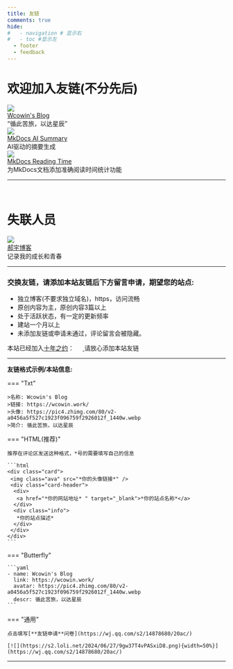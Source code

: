 ```yaml
---
title: 友链
comments: true
hide:
#   - navigation # 显示右
#   - toc #显示左
  - footer
  - feedback
---
```


<!-- <head>
<script>
function _howxm(){_howxmQueue.push(arguments)}
window._howxmQueue=window._howxmQueue||[];
_howxm('setAppID','14429fca-cac1-4551-a472-b046a96ebb75');
(function(){var scriptId='howxm_script';
if(!document.getElementById(scriptId)){
var e=document.createElement('script'),
t=document.getElementsByTagName('script')[0];
e.setAttribute('id',scriptId);
e.type='text/javascript';e.async=!0;
e.src='https://static.howxm.com/sdk.js';
t.parentNode.insertBefore(e,t)}})();
</script>
</head> -->

<!-- <div class="markdown-content">
    <h2>欢迎加入友链(不分先后)</h2>
</div> -->

# 欢迎加入友链(不分先后)
<div id="rcorners4" >

  <div class="links-content"> 
   <div class="link-navigation"> 
    <div class="card"> 
     <img class="ava" src="https://pic4.zhimg.com/80/v2-a0456a5f527c1923f096759f2926012f_1440w.webp" /> 
     <div class="card-header"> 
      <div> 
       <a href="https://wcowin.work/ ">Wcowin's Blog</a> 
      </div> 
      <div class="info">
       “循此苦旅，以达星辰”
      </div> 
     </div> 
    </div>
    <div class="card"> 
     <img class="ava" src="https://s1.imagehub.cc/images/2025/06/03/526b59b6a2e478f2ffa1629320e3e2ce.png" /> 
     <div class="card-header"> 
      <div> 
       <a href="https://wcowin.work/Mkdocs-AI-Summary/MkDocs-AI-Summary/">MkDocs AI Summary</a> 
      </div> 
      <div class="info">
       AI驱动的摘要生成
      </div> 
     </div> 
    </div>
    <div class="card"> 
     <img class="ava" src="https://s1.imagehub.cc/images/2025/06/06/a4584dbad4da3f87eb5c2f1e7ed14a74.png" /> 
     <div class="card-header"> 
      <div> 
       <a href="https://wcowin.work/mkdocs-reading-time/">MkDocs Reading Time</a> 
      </div> 
      <div class="info">
       为MkDocs文档添加准确阅读时间统计功能
      </div> 
     </div> 
    </div>


   </div> 
  </div>





<!-- <div class="markdown-content">
    <h2>失联人员</h2>
</div> -->

<HR style="FILTER: progid:DXImageTransform.Microsoft.Shadow(color:#EEF3FE),direction:145,strength:15)" width="100%" color=#EEF3FE SIZE=1>

<script>
  document.addEventListener("DOMContentLoaded", function () {
    // 获取友链容器
    const friendLinksContainer = document.querySelector(".links-content");
    if (friendLinksContainer) {
      // 获取所有友链卡片
      const friendLinks = friendLinksContainer.querySelectorAll(".card");
      const totalLinks = friendLinks.length;

      // 创建统计信息的元素
      const statsElement = document.createElement("div");
      statsElement.style.textAlign = "center";
      statsElement.style.margin = "20px 0";
      statsElement.style.color = "#999";
      statsElement.textContent = `当前共有友链 ${totalLinks} 个，欢迎交换友链！`;

      // 将统计信息插入到友链容器的上方
      friendLinksContainer.parentNode.insertBefore(statsElement, friendLinksContainer);
    }
  });
</script>

</div>


<!-- <HR style="FILTER: progid:DXImageTransform.Microsoft.Shadow(color:#608DBD,direction:145,strength:15)" width="100%" color=#608DBD SIZE=1> -->

<br>

# 失联人员
<div id="rcorners4" >
  <div class="links-content"> 
   <div class="link-navigation"> 
   <div class="card"> 
     <img class="ava" src="https://agentestudio.com/uploads/post/image/69/main_how_to_design_404_page.png" /> 
     <div class="card-header"> 
      <div> 
       <a href="http://liis.cc" target="_blank">郝宇博客</a> 
      </div> 
      <div class="info">
       记录我的成长和青春
      </div> 
     </div> 
    </div>
   </div> 
  </div>
  <HR style="FILTER: progid:DXImageTransform.Microsoft.Shadow(color:#EEF3FE,direction:145,strength:15)" width="100%" color= #EEF3FE SIZE=1>
</div>





<div class="markdown-content">
    <h3>交换友链，请添加本站友链后下方留言申请，期望您的站点:</h3>
</div>


<!-- <div class="card">
   <img class="ava" src="{avatarurl}" />
   <div class="card-header">
      <div>
         <a href="{link}">{name}</a>
      </div>
      <div class="info">{description}</div>
   </div>
</div> -->   

* 独立博客(不要求独立域名)，https，访问流畅
* 原创内容为主，原创内容3篇以上
* 处于活跃状态，有一定的更新频率
* 建站一个月以上
* 未添加友链或申请未通过，评论留言会被隐藏。

本站已经加入[十年之约](https://www.foreverblog.cn/)：
<a href="https://www.foreverblog.cn/" target="_blank" > <img src="https://img.foreverblog.cn/logo_en_default.png" alt="" style="width:auto;height:16px;"> </a>请放心添加本站友链

***

**友链格式示例/本站信息:**

<!-- >名称: Wcowin's Web  
>链接: https://wcowin.work/  
>头像: https://s2.loli.net/2024/02/01/gaE47y5fKM6kosV.png  
>简介: 循此苦旅，以达星辰 -->

=== "Txt"

    >名称: Wcowin's Blog  
    >链接: https://wcowin.work/  
    >头像: https://pic4.zhimg.com/80/v2-a0456a5f527c1923f096759f2926012f_1440w.webp  
    >简介: 循此苦旅，以达星辰

=== "HTML(推荐)"

    推荐在评论区发送这种格式，*号的需要填写自己的信息

    ```html
    <div class="card"> 
     <img class="ava" src="*你的头像链接*" /> 
     <div class="card-header"> 
      <div> 
       <a href="*你的网站地址* " target="_blank">*你的站点名称*</a> 
      </div> 
      <div class="info">
       *你的站点描述*
      </div> 
     </div> 
    </div>
    ```
=== "Butterfly"

    ```yaml
    - name: Wcowin's Blog
      link: https://wcowin.work/
      avatar: https://pic4.zhimg.com/80/v2-a0456a5f527c1923f096759f2926012f_1440w.webp
      descr: 循此苦旅，以达星辰
    ```
=== "通用"

    点击填写[**友链申请**问卷](https://wj.qq.com/s2/14878680/20ac/)  

    [![](https://s2.loli.net/2024/06/27/9gw37T4vPASxiD8.png){width=50%}](https://wj.qq.com/s2/14878680/20ac/)

    
***